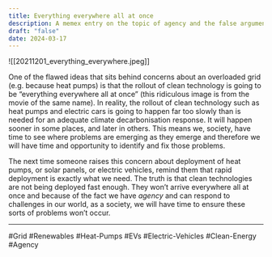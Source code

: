 ```yaml
---
title: Everything everywhere all at once
description: A memex entry on the topic of agency and the false argument we shouldn't deploy more renewables becuase of the risk of the grid being overloaded
draft: "false"
date: 2024-03-17
---
```


![[20211201_everything_everywhere.jpeg]]

One of the flawed ideas that sits behind concerns about an overloaded grid (e.g. because heat pumps) is that the rollout of clean technology is going to be “everything everywhere all at once” (this ridiculous image is from the movie of the same name). In reality, the rollout of clean technology such as heat pumps and electric cars is going to happen far too slowly than is needed for an adequate climate decarbonisation response. It will happen sooner in some places, and later in others. This means we, society, have time to see where problems are emerging as they emerge and therefore we will have time and opportunity to identify and fix those problems.

The next time someone raises this concern about deployment of heat pumps, or solar panels, or electric vehicles, remind them that rapid deployment is exactly what we need. The truth is that clean technologies are not being deployed fast enough. They won’t arrive everywhere all at once and because of the fact we have *agency* and can respond to challenges in our world, as a society, we will have time to ensure these sorts of problems won’t occur.

---
#Grid #Renewables #Heat-Pumps #EVs #Electric-Vehicles #Clean-Energy #Agency 
